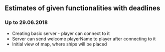## Estimates of given functionalities with deadlines
### Up to 29.06.2018
* Creating basic server - player can connect to it
* Server can send welcome playerName to player after connecting to it
* Initial view of map, where ships will be placed